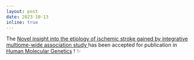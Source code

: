 ```yaml
---
layout: post
date: 2023-10-13 
inline: true
---
```


The [Novel insight into the etiology of ischemic stroke gained by integrative multiome-wide association study ](https://academic.oup.com/hmg/advance-article/doi/10.1093/hmg/ddad174/7308735) has been accepted for publication in [Human Molecular Genetics](https://academic.oup.com/hmg) ! :sparkles:
